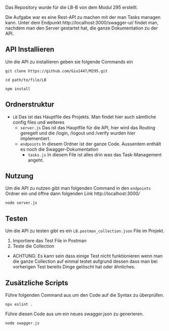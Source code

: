Das Repository wurde für die LB-B von dem Modul 295 erstellt.

Die Aufgabe war es eine Rest-API zu machen mit der man Tasks managen kann. Unter dem Endpunkt http://localhost:3000/swagger-ui/ findet man, nachdem man den Server gestartet hat, die ganze Dokumentation zu der API. 

## API Installieren

Um die API zu installieren geben sie folgende Commands ein 

``` ssh
git clone https://github.com/Giu1447/M295.git
```

``` ssh
cd path/to/file/LB
```

``` ssh
npm install
```

## Ordnerstruktur

* `LB` Das ist das Hauptfile des Projekts. Man findet hier auch sämtliche config files und weiteres
	* `server.js` Das ist das Hauptfile für die API, hier wird das Routing geregelt und die /login, /logout und /verify wurden hier implementiert.
	* `endpoints` In diesem Ordner ist der ganze Code. Ausserdem enthält es noch die Swagger-Dokumentation
		* `tasks.js` In diesem File ist alles drin was das Task-Management angeht.


## Nutzung

Um die API zu nutzen gibt man folgenden Command in den `endpoints` Ordner ein und öffne dann folgenden Link http://localhost:3000/

``` ssh
node server.js
```

## Testen

Um die API zu testen gibt es ein `LB.postman_collection.json` File im Projekt. 

1. Importiere das Test File in Postman
2. Teste die Collection
- ACHTUNG: Es kann sein dass einige Test nicht funktionieren wenn man die ganze Collection auf einmal testet aufgrund dessen dass man bei vorherigen Test bereits Dinge gelöscht hat oder ähnliches.

## Zusätzliche Scripts

Führe folgenden Command aus um den Code auf die Syntax zu überprüfen.

``` ssh
npx eslint .
```

Führe diesen Code aus um ein neues swagger.json zu generieren.

``` ssh
node swagger.js
```
